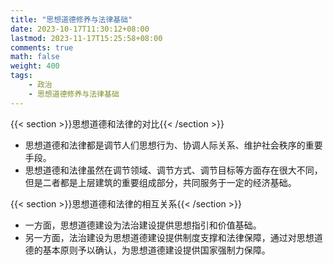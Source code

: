 ```yaml
---
title: "思想道德修养与法律基础"
date: 2023-10-17T11:30:12+08:00
lastmod: 2023-11-17T15:25:58+08:00
comments: true
math: false
weight: 400
tags:
    - 政治
    - 思想道德修养与法律基础
---
```


{{< section >}}思想道德和法律的对比{{< /section >}}

- 思想道德和法律都是调节人们思想行为、协调人际关系、维护社会秩序的重要手段。
- 思想道德和法律虽然在调节领域、调节方式、调节目标等方面存在很大不同，但是二者都是上层建筑的重要组成部分，共同服务于一定的经济基础。

{{< section >}}思想道德和法律的相互关系{{< /section >}}

- 一方面，思想道德建设为法治建设提供思想指引和价值基础。
- 另一方面，法治建设为思想道德建设提供制度支撑和法律保障，通过对思想道德的基本原则予以确认，为思想道德建设提供国家强制力保障。


